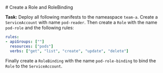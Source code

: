 # Create a Role and RoleBinding

**Task:** Deploy all following manifests to the nameaspace `team-a`. Create a `ServiceAccount` with name `pod-reader`. Then create a `Role` with the name `pod-role` and the following rules:

```yaml
rules:
- apiGroups: [""]
  resources: ["pods"]
  verbs: ["get", "list", "create", "update", "delete"]
```

Finally create a `RoleBinding` with the name `pod-role-binding` to bind the `Role` to the `ServiceAccount`.

